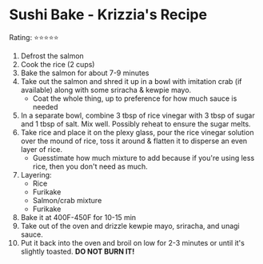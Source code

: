 # Sushi Bake - Krizzia's Recipe
Rating: :star::star::star::star::star:  

1. Defrost the salmon
2. Cook the rice (2 cups)
3. Bake the salmon for about 7-9 minutes
4. Take out the salmon and shred it up in a bowl with imitation crab (if available) along with some sriracha & kewpie mayo.
    - Coat the whole thing, up to preference for how much sauce is needed
5. In a separate bowl, combine 3 tbsp of rice vinegar with 3 tbsp of sugar and 1 tbsp of salt. Mix well. Possibly reheat to ensure the sugar melts.
6. Take rice and place it on the plexy glass, pour the rice vinegar solution over the mound of rice, toss it around & flatten it to disperse an even layer of rice.  
    - Guesstimate how much mixture to add because if you're using less rice, then you don't need as much.
7. Layering:
    - Rice
    - Furikake
    - Salmon/crab mixture
    - Furikake
8. Bake it at 400F-450F for 10-15 min
9. Take out of the oven and drizzle kewpie mayo, sriracha, and unagi sauce.
10. Put it back into the oven and broil on low for 2-3 minutes or until it's slightly toasted. **DO NOT BURN IT!**
